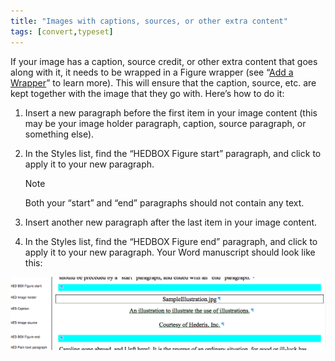 ```yaml
---
title: "Images with captions, sources, or other extra content"
tags: [convert,typeset]
---
```

 
<html><body><section data-type="chapter" class="hsecchapter" data-hederis-type="hsecchapter" id="images-with-captions-etc" data-pi-attrs="id: images-with-captions-etc; data-tags: convert,typeset;" role="doc-chapter" data-tags="convert,typeset" data-author-name=" " data-book-title=" " title="Images with captions, sources, or other extra content"><p class="hblkp" data-hederis-type="hblkp" id="pUSo11esP">If your image has a caption, source credit, or other extra content that goes along with it, it needs to be wrapped in a Figure wrapper (see &#8220;<a href="{% link _docs/add-a-wrapper.md %}" class="hspana" data-hederis-type="hspana" id="pyyC0lcwK">Add a Wrapper</a>&#8221; to learn more). This will ensure that the caption, source, etc. are kept together with the image that they go with. Here&#8217;s how to do it:</p><ol class="hwprnumlist" data-hederis-type="hwprnumlist" id="pgplt3z5a"><li class="hblkoli" data-hederis-type="hblkoli" id="lib6Q8tphg"><p class="hblkoli" data-hederis-type="hblklip" id="p8TrdgH9h">Insert a new paragraph before the first item in your image content (this may be your image holder paragraph, caption, source paragraph, or something else).</p></li><li class="hblkoli" data-hederis-type="hblkoli" id="liKenY4IfQ"><p class="hblkoli" data-hederis-type="hblklip" id="p57xGSac1">In the Styles list, find the &#8220;HEDBOX Figure start&#8221; paragraph, and click to apply it to your new paragraph.</p><div class="hwprbox box" data-hederis-type="hwprbox" id="p5iuRSQsZ" data-type="sidebar"><p class="hblktype" data-hederis-type="hblktype" id="pYm7iJMi8">Note</p><p class="hblkp" data-hederis-type="hblkp" id="pVGQuIJTl">Both your &#8220;start&#8221; and &#8220;end&#8221; paragraphs should not contain any text.</p></div></li><li class="hblkoli" data-hederis-type="hblkoli" id="liy7gMwf9F"><p class="hblkoli" data-hederis-type="hblklip" id="pg8SFNGaT">Insert another new paragraph after the last item in your image content.</p></li><li class="hblkoli" data-hederis-type="hblkoli" id="liQ5y7PvQj"><p class="hblkoli" data-hederis-type="hblklip" id="ph8LsitqS">In the Styles list, find the &#8220;HEDBOX Figure end&#8221; paragraph, and click to apply it to your new paragraph. Your Word manuscript should look like this:</p></li></ol><img data-hederis-type="hblkimg" class="hblkimg" id="pjaCCm44x" src="/images/image_2.png" data-img-src="/images/image_2.png"/></section></body></html>
